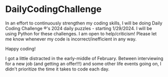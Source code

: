 # DailyCodingChallenge

In an effort to continuously strengthen my coding skills, I will be doing Daily Coding Challenge ®'s 2024 daily puzzles - starting 1/29/2024.
I will be using Python for these challenges.
I am open to help/criticism! Please let me know whenever my code is incorrect/inefficient in any way.

Happy coding!

I got a little distracted in the early-middle of February. Between interviewing for a new job (and getting an offer!!!) and some other life events
going on, I didn't prioritize the time it takes to code each day.
